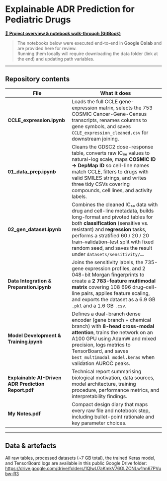 # Explainable ADR Prediction for Pediatric Drugs

[📖 **Project overview & notebook walk-through (GitBook)**](https://htootayzaaung.gitbook.io/explainable-adr-prediction-for-pediatric-drugs/)

> The notebooks below were executed end-to-end in **Google Colab** and are provided here for review.  
> Running them locally will require downloading the data folder (link at the end) and updating path variables.

---

## Repository contents

| File | What it does |
|------|--------------|
| **CCLE_expression.ipynb** | Loads the full CCLE gene-expression matrix, selects the 753 COSMIC Cancer-Gene-Census transcripts, renames columns to gene symbols, and saves `CCLE_expression_cleaned.csv` for downstream joining. |
| **01_data_prep.ipynb** | Cleans the GDSC2 dose-response table, converts raw IC₅₀ values to natural-log scale, maps **COSMIC ID → DepMap ID** so cell-line names match CCLE, filters to drugs with valid SMILES strings, and writes three tidy CSVs covering compounds, cell lines, and activity labels. |
| **02_gen_dataset.ipynb** | Combines the cleaned IC₅₀ data with drug and cell-line metadata, builds long-format and pivoted tables for both **classification** (sensitive vs. resistant) and **regression** tasks, performs a stratified 60 / 20 / 20 train–validation–test split with fixed random seed, and saves the result under `datasets/sensitivity/…`. |
| **Data Integration & Preparation.ipynb** | Joins the sensitivity labels, the 735-gene expression profiles, and 2 048-bit Morgan fingerprints to create a **2 783-feature multimodal matrix** covering 108 696 drug–cell-line pairs, applies feature scaling, and exports the dataset as a 6.9 GB `.pkl` and a 1.6 GB `.csv`. |
| **Model Development & Training.ipynb** | Defines a dual-branch dense encoder (gene branch + chemical branch) with **8-head cross-modal attention**, trains the network on an A100 GPU using AdamW and mixed precision, logs metrics to TensorBoard, and saves `best_multimodal_model.keras` when validation AUROC peaks. |
| **Explainable AI-Driven ADR Prediction Report.pdf** | Technical report summarising biological motivation, data sources, model architecture, training procedure, performance metrics, and interpretability findings. |
| **My Notes.pdf** | Compact design diary that maps every raw file and notebook step, including bullet-point rationale and key parameter choices. |

---

## Data & artefacts

All raw tables, processed datasets (~7 GB total), the trained Keras model, and TensorBoard logs are available in this public Google Drive folder: https://drive.google.com/drive/folders/1QlwU7aKmkV76GLZCNLw1hn67PVubw-R3


